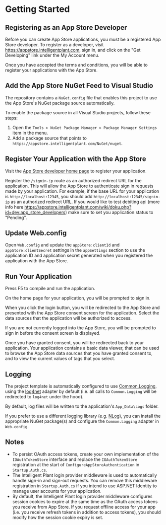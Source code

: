 ﻿# Getting Started

## Registering as an App Store Developer

Before you can create App Store applications, you must be a registered App Store developer.  To register as a developer, visit https://appstore.intelligentplant.com, sign in, and click on the "Get Developing" link under the My Account menu.

Once you have accepted the terms and conditions, you will be able to register your applications with the App Store.

## Add the App Store NuGet Feed to Visual Studio

The repository contains a `NuGet.config` file that enables this project to use the App Store's NuGet package source automatically.

To enable the package source in all Visual Studio projects, follow these steps:

1. Open the `Tools > NuGet Package Manager > Package Manager Settings` item in the menu.
2. Add a package source that points to `https://appstore.intelligentplant.com/NuGet/nuget`. 

## Register Your Application with the App Store

Visit the [App Store developer home page](https://appstore.intelligentplant.com/Developer/Home) to register your application.

Register the `/signin-ip` route as an authorized redirect URL for the application.  This will allow the App Store to authenticate sign in requests made by your application.  For example, if the base URL for your application is `http://localhost:12345`, you should add `http://localhost:12345/signin-ip` as an authorized redirect URL.
If you would like to test debiting api (more info here https://appstore.intelligentplant.com/wiki/doku.php?id=dev:app_store_developers) make sure to set you application status to "Pending".

## Update Web.config

Open `Web.config` and update the `appStore:clientId` and `appStore:clientSecret` settings in the `appSettings` section to use the application ID and application secret generated when you registered the application with the App Store.

## Run Your Application

Press F5 to compile and run the application.  

On the home page for your application, you will be prompted to sign in.

When you click the login button, you will be redirected to the App Store and presented with the App Store consent screen for the application.  Select the data sources that the application will be authorized to access.

If you are not currently logged into the App Store, you will be prompted to sign in before the consent screen is displayed.

Once you have granted consent, you will be redirected back to your application.  Your application contains a basic data viewer, that can be used to browse the App Store data sources that you have granted consent to, and to view the current values of tags that you select.

## Logging

The project template is automatically configured to use [Common.Logging](http://net-commons.github.io/common-logging/), using the [log4net](https://logging.apache.org/log4net/) adapter by default (i.e. all calls to `Common.Logging` will be redirected to `log4net` under the hood).  

By default, log files will be written to the application's `App_Data\Logs` folder.

If you prefer to use a different logging library (e.g. [NLog](http://nlog-project.org/)), you can install the appropriate NuGet package(s) and configure the `Common.Logging` adapter in `Web.config`.

## Notes

* To persist OAuth access tokens, create your own implementation of the `IOAuthTokenStore` interface and replace the `IOAuthTokenStore` registration at the start of `ConfigureAppStoreAuthentication` in `Startup.Auth.cs`.
* The Intelligent Plant login provider middleware is used to automatically handle sign-in and sign-out requests. You can remove this middleware registration in `Startup.Auth.cs` if you intend to use ASP.NET Identity to manage user accounts for your application.
* By default, the Intelligent Plant login provider middleware configures session cookies to expire at the same time as the OAuth access tokens you receive from App Store. If you request offline access for your app (i.e. you receive refresh tokens in addition to access tokens), you should modify how the session cookie expiry is set.